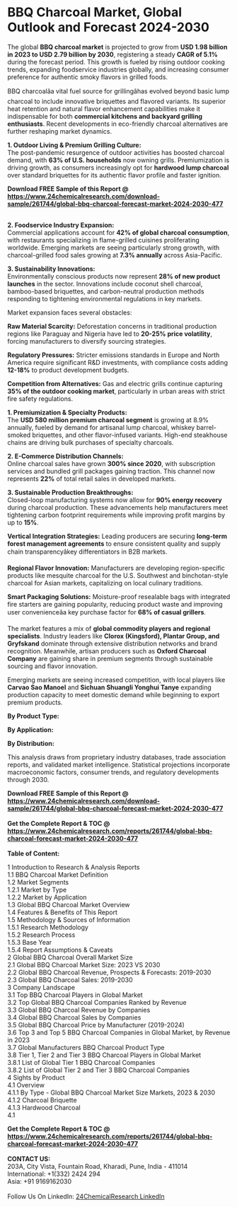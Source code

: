 <h1>BBQ Charcoal Market, Global Outlook and Forecast 2024-2030</h1><p>The global <strong>BBQ charcoal market</strong> is projected to grow from <strong>USD 1.98 billion in 2023 to USD 2.79 billion by 2030</strong>, registering a steady <strong>CAGR of 5.1%</strong> during the forecast period. This growth is fueled by rising outdoor cooking trends, expanding foodservice industries globally, and increasing consumer preference for authentic smoky flavors in grilled foods.</p><p>BBQ charcoalâa vital fuel source for grillingâhas evolved beyond basic lump charcoal to include innovative briquettes and flavored variants. Its superior heat retention and natural flavor enhancement capabilities make it indispensable for both <strong>commercial kitchens and backyard grilling enthusiasts</strong>. Recent developments in eco-friendly charcoal alternatives are further reshaping market dynamics.</p><p><strong>1. Outdoor Living &amp; Premium Grilling Culture:</strong><br>
The post-pandemic resurgence of outdoor activities has boosted charcoal demand, with <strong>63% of U.S. households</strong> now owning grills. Premiumization is driving growth, as consumers increasingly opt for <strong>hardwood lump charcoal</strong> over standard briquettes for its authentic flavor profile and faster ignition.</p><div><b>Download FREE Sample of this Report @ 
            <a href="https://www.24chemicalresearch.com/download-sample/261744/global-bbq-charcoal-forecast-market-2024-2030-477">
            https://www.24chemicalresearch.com/download-sample/261744/global-bbq-charcoal-forecast-market-2024-2030-477</a></b></div><br><p><strong>2. Foodservice Industry Expansion:</strong><br>
Commercial applications account for <strong>42% of global charcoal consumption</strong>, with restaurants specializing in flame-grilled cuisines proliferating worldwide. Emerging markets are seeing particularly strong growth, with charcoal-grilled food sales growing at <strong>7.3% annually</strong> across Asia-Pacific.</p><p><strong>3. Sustainability Innovations:</strong><br>
Environmentally conscious products now represent <strong>28% of new product launches</strong> in the sector. Innovations include coconut shell charcoal, bamboo-based briquettes, and carbon-neutral production methods responding to tightening environmental regulations in key markets.</p><p>Market expansion faces several obstacles:</p><p><strong>Raw Material Scarcity:</strong> Deforestation concerns in traditional production regions like Paraguay and Nigeria have led to <strong>20-25% price volatility</strong>, forcing manufacturers to diversify sourcing strategies.</p><p><strong>Regulatory Pressures:</strong> Stricter emissions standards in Europe and North America require significant R&amp;D investments, with compliance costs adding <strong>12-18%</strong> to product development budgets.</p><p><strong>Competition from Alternatives:</strong> Gas and electric grills continue capturing <strong>35% of the outdoor cooking market</strong>, particularly in urban areas with strict fire safety regulations.</p><p><strong>1. Premiumization &amp; Specialty Products:</strong><br>
The <strong>USD 580 million premium charcoal segment</strong> is growing at 8.9% annually, fueled by demand for artisanal lump charcoal, whiskey barrel-smoked briquettes, and other flavor-infused variants. High-end steakhouse chains are driving bulk purchases of specialty charcoals.</p><p><strong>2. E-Commerce Distribution Channels:</strong><br>
Online charcoal sales have grown <strong>300% since 2020</strong>, with subscription services and bundled grill packages gaining traction. This channel now represents <strong>22%</strong> of total retail sales in developed markets.</p><p><strong>3. Sustainable Production Breakthroughs:</strong><br>
Closed-loop manufacturing systems now allow for <strong>90% energy recovery</strong> during charcoal production. These advancements help manufacturers meet tightening carbon footprint requirements while improving profit margins by up to <strong>15%</strong>.</p><p><strong>Vertical Integration Strategies:</strong> Leading producers are securing <strong>long-term forest management agreements</strong> to ensure consistent quality and supply chain transparencyâkey differentiators in B2B markets.</p><p><strong>Regional Flavor Innovation:</strong> Manufacturers are developing region-specific products like mesquite charcoal for the U.S. Southwest and binchotan-style charcoal for Asian markets, capitalizing on local culinary traditions.</p><p><strong>Smart Packaging Solutions:</strong> Moisture-proof resealable bags with integrated fire starters are gaining popularity, reducing product waste and improving user convenienceâa key purchase factor for <strong>68% of casual grillers</strong>.</p><p>The market features a mix of <strong>global commodity players and regional specialists</strong>. Industry leaders like <strong>Clorox (Kingsford), Plantar Group, and Gryfskand</strong> dominate through extensive distribution networks and brand recognition. Meanwhile, artisan producers such as <strong>Oxford Charcoal Company</strong> are gaining share in premium segments through sustainable sourcing and flavor innovation.</p><p>Emerging markets are seeing increased competition, with local players like <strong>Carvao Sao Manoel</strong> and <strong>Sichuan Shuangli Yonghui Tanye</strong> expanding production capacity to meet domestic demand while beginning to export premium products.</p><p><strong>By Product Type:</strong></p><p><strong>By Application:</strong></p><p><strong>By Distribution:</strong></p><p>This analysis draws from proprietary industry databases, trade association reports, and validated market intelligence. Statistical projections incorporate macroeconomic factors, consumer trends, and regulatory developments through 2030.</p><div><b>Download FREE Sample of this Report @ 
            <a href="https://www.24chemicalresearch.com/download-sample/261744/global-bbq-charcoal-forecast-market-2024-2030-477">
            https://www.24chemicalresearch.com/download-sample/261744/global-bbq-charcoal-forecast-market-2024-2030-477</a></b></div><br><div><b>Get the Complete Report & TOC @ 
            <a href="https://www.24chemicalresearch.com/reports/261744/global-bbq-charcoal-forecast-market-2024-2030-477">
            https://www.24chemicalresearch.com/reports/261744/global-bbq-charcoal-forecast-market-2024-2030-477</a></b></div><br>
            <b>Table of Content:</b><p>1 Introduction to Research & Analysis Reports<br />
    1.1 BBQ Charcoal Market Definition<br />
    1.2 Market Segments<br />
        1.2.1 Market by Type<br />
        1.2.2 Market by Application<br />
    1.3 Global BBQ Charcoal Market Overview<br />
    1.4 Features & Benefits of This Report<br />
    1.5 Methodology & Sources of Information<br />
        1.5.1 Research Methodology<br />
        1.5.2 Research Process<br />
        1.5.3 Base Year<br />
        1.5.4 Report Assumptions & Caveats<br />
2 Global BBQ Charcoal Overall Market Size<br />
    2.1 Global BBQ Charcoal Market Size: 2023 VS 2030<br />
    2.2 Global BBQ Charcoal Revenue, Prospects & Forecasts: 2019-2030<br />
    2.3 Global BBQ Charcoal Sales: 2019-2030<br />
3 Company Landscape<br />
    3.1 Top BBQ Charcoal Players in Global Market<br />
    3.2 Top Global BBQ Charcoal Companies Ranked by Revenue<br />
    3.3 Global BBQ Charcoal Revenue by Companies<br />
    3.4 Global BBQ Charcoal Sales by Companies<br />
    3.5 Global BBQ Charcoal Price by Manufacturer (2019-2024)<br />
    3.6 Top 3 and Top 5 BBQ Charcoal Companies in Global Market, by Revenue in 2023<br />
    3.7 Global Manufacturers BBQ Charcoal Product Type<br />
    3.8 Tier 1, Tier 2 and Tier 3 BBQ Charcoal Players in Global Market<br />
        3.8.1 List of Global Tier 1 BBQ Charcoal Companies<br />
        3.8.2 List of Global Tier 2 and Tier 3 BBQ Charcoal Companies<br />
4 Sights by Product<br />
    4.1 Overview<br />
        4.1.1 By Type - Global BBQ Charcoal Market Size Markets, 2023 & 2030<br />
        4.1.2 Charcoal Briquette<br />
        4.1.3 Hardwood Charcoal<br />
        4.1</p><div><b>Get the Complete Report & TOC @ 
            <a href="https://www.24chemicalresearch.com/reports/261744/global-bbq-charcoal-forecast-market-2024-2030-477">
            https://www.24chemicalresearch.com/reports/261744/global-bbq-charcoal-forecast-market-2024-2030-477</a></b></div><br><b>CONTACT US:</b><br>
            203A, City Vista, Fountain Road, Kharadi, Pune, India - 411014<br>
            International: +1(332) 2424 294<br>
            Asia: +91 9169162030 <br><br>
            Follow Us On LinkedIn: <a href="https://www.linkedin.com/company/24chemicalresearch/">24ChemicalResearch LinkedIn</a>
